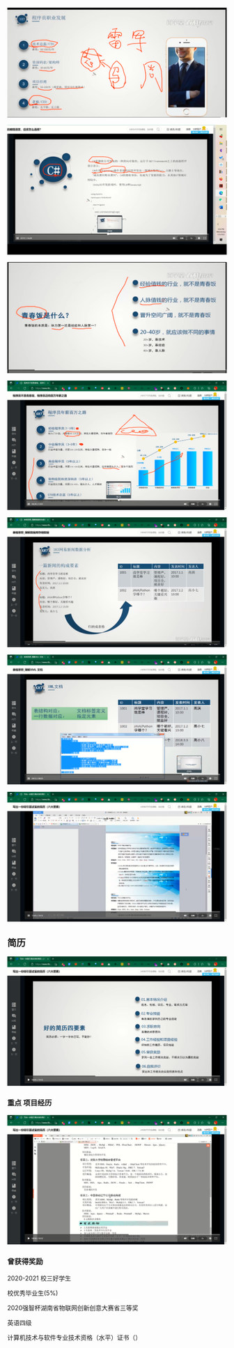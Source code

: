 ![image-20220105163225052](Day1-职业规划-photo/image-20220105163225052.png)

![image-20220105163346405](Day1-职业规划-photo/image-20220105163346405.png)

![image-20220105163448428](Day1-职业规划-photo/image-20220105163448428.png)

![image-20220105163532418](Day1-职业规划-photo/image-20220105163532418.png)

![image-20220105164023635](Day1-职业规划-photo/image-20220105164023635.png)

![image-20220105164555613](Day1-职业规划-photo/image-20220105164555613.png)

![image-20220105164938878](Day1-职业规划-photo/image-20220105164938878.png)

## 简历

![image-20220105165037025](Day1-职业规划-photo/image-20220105165037025.png)

### 重点 项目经历

![image-20220105165149223](Day1-职业规划-photo/image-20220105165149223.png)

### 曾获得奖励

2020-2021 校三好学生

校优秀毕业生(5%)

2020强智杯湖南省物联网创新创意大赛省三等奖

英语四级

计算机技术与软件专业技术资格（水平）证书（）
